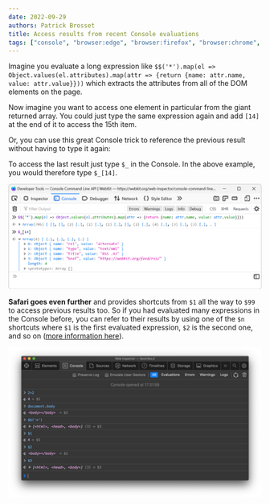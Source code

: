 ```yaml
---
date: 2022-09-29
authors: Patrick Brosset
title: Access results from recent Console evaluations
tags: ["console", "browser:edge", "browser:firefox", "browser:chrome", "browser:safari"]
---
```

Imagine you evaluate a long expression like `$$('*').map(el => Object.values(el.attributes).map(attr => {return {name: attr.name, value: attr.value}}))` which extracts the attributes from all of the DOM elements on the page.

Now imagine you want to access one element in particular from the giant returned array. You could just type the same expression again and add `[14]` at the end of it to access the 15th item.

Or, you can use this great Console trick to reference the previous result without having to type it again:

To access the last result just type `$_` in the Console. In the above example, you would therefore type `$_[14]`.

![The Console in Firefox DevTools showing how using $_ refers to the previous Console result](/assets/img/access-recent-console-results-firefox.png)

**Safari goes even further** and provides shortcuts from `$1` all the way to `$99` to access previous results too. So if you had evaluated many expressions in the Console before, you can refer to their results by using one of the `$n` shortcuts where `$1` is the first evaluated expression, `$2` is the second one, and so on ([more information here](https://webkit.org/web-inspector/console-command-line-api/#$1)).

![The Console in Safari Web Inspector showing how using $1, $2, $3, ... refer to previous Console results](/assets/img/access-recent-console-results-safari.png)

